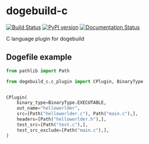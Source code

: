 # dogebuild-c

[![Build Status](https://travis-ci.com/dogebuild/dogebuild-c.svg?branch=master)](https://travis-ci.com/dogebuild/dogebuild-c)
[![PyPI version](https://badge.fury.io/py/dogebuild-c.svg)](https://badge.fury.io/py/dogebuild-c)
[![Documentation Status](https://readthedocs.org/projects/dogebuild-c/badge/?version=latest)](https://dogebuild-c.readthedocs.io/en/latest/?badge=latest)


C language plugin for dogebuild

## Dogefile example

```python
from pathlib import Path

from dogebuild_c.c_plugin import CPlugin, BinaryType


CPlugin(
    binary_type=BinaryType.EXECUTABLE,
    out_name="helloworlder",
    src=[Path("helloworlder.c"), Path("main.c"),],
    headers=[Path("helloworlder.h"),],
    test_src=[Path("test.c"),],
    test_src_exclude=[Path("main.c"),],
)

```
